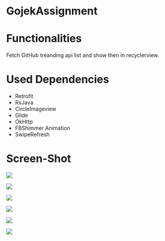 # GojekAssignment

# Functionalities

Fetch GitHub treanding api list and show then in recyclerview.

# Used Dependencies

* Retrofit
* RxJava
* CircleImageview 
* Glide
* OkHttp 
* FBShimmer Animation
* SwipeRefresh

# Screen-Shot

![](https://gojekdemo.s3.ap-south-1.amazonaws.com/1.png)

![](https://gojekdemo.s3.ap-south-1.amazonaws.com/2.png)

![](https://gojekdemo.s3.ap-south-1.amazonaws.com/3.png)

![](https://gojekdemo.s3.ap-south-1.amazonaws.com/4.png)

![](https://gojekdemo.s3.ap-south-1.amazonaws.com/5.png)

![](https://gojekdemo.s3.ap-south-1.amazonaws.com/6.png)
